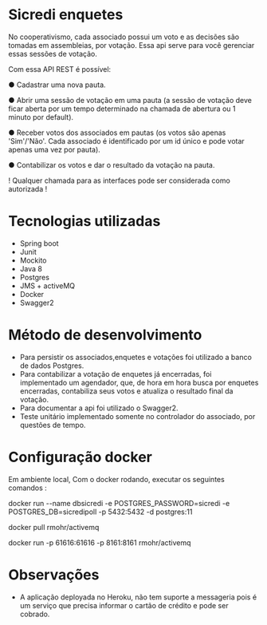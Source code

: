# Sicredi enquetes


No cooperativismo, cada associado possui um voto e as decisões são tomadas em assembleias, por votação. Essa api serve para você gerenciar essas sessões de votação.

Com essa API REST é possível:

● Cadastrar uma nova pauta.

● Abrir uma sessão de votação em uma pauta (a sessão de votação deve ficar aberta por um
tempo determinado na chamada de abertura ou 1 minuto por default).

● Receber votos dos associados em pautas (os votos são apenas 'Sim'/'Não'. Cada
associado é identificado por um id único e pode votar apenas uma vez por pauta).

● Contabilizar os votos e dar o resultado da votação na pauta.


! Qualquer chamada para as interfaces pode ser considerada como autorizada !

# Tecnologias utilizadas
 - Spring boot
 - Junit
 - Mockito
 - Java 8
 - Postgres
 - JMS + activeMQ
 - Docker
 - Swagger2
 
# Método de desenvolvimento
- Para persistir os associados,enquetes e votações foi utilizado a banco de dados Postgres.
- Para contabilizar a votação de enquetes já encerradas, foi implementado um agendador, que, de hora
em hora busca por enquetes encerradas, contabiliza seus votos e atualiza o resultado final da votação.
- Para documentar a api foi utilizado o Swagger2.
- Teste unitário implementado somente no controlador do associado, por questões de tempo.

# Configuração docker

Em ambiente local, Com o docker rodando, executar os seguintes comandos : 

docker run --name dbsicredi -e POSTGRES_PASSWORD=sicredi -e POSTGRES_DB=sicredipoll -p 5432:5432 -d postgres:11

docker pull rmohr/activemq

docker run -p 61616:61616 -p 8161:8161 rmohr/activemq

# Observações
 - A aplicação deployada no Heroku, não tem suporte a messageria pois é um serviço que precisa informar o cartão de crédito e pode ser cobrado.

